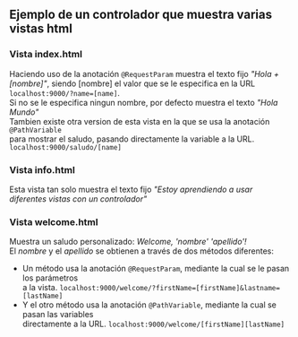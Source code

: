 ##  Ejemplo de un controlador que muestra varias vistas html
### Vista index.html
Haciendo uso de la anotación `@RequestParam` muestra el texto fijo _"Hola + [nombre]"_, siendo
[nombre] el valor que se le especifica en la URL `localhost:9000/?name=[name]`.  
Si no se le especifica ningun nombre, por defecto muestra el texto _"Hola Mundo"_  
Tambien existe otra version de esta vista en la que se usa la anotación `@PathVariable`  
para mostrar el saludo, pasando directamente la variable a la URL. `localhost:9000/saludo/[name]`

### Vista info.html
Esta vista tan solo muestra el texto fijo _"Estoy aprendiendo a usar diferentes vistas con un controlador"_

### Vista welcome.html
Muestra un saludo personalizado: _Welcome, 'nombre' 'apellido'!_  
El _nombre_ y el _apellido_ se obtienen a través de dos métodos diferentes:
* Un método usa la anotación `@RequestParam`, mediante la cual se le pasan los parámetros  
a la vista. `localhost:9000/welcome/?firstName=[firstName]&lastname=[lastName]`
* Y el otro método usa la anotación `@PathVariable`, mediante la cual se pasan las variables  
directamente a la URL. `localhost:9000/welcome/[firstName][lastName]`
